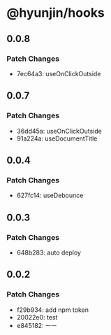 # @hyunjin/hooks

## 0.0.8

### Patch Changes

- 7ec64a3: useOnClickOutside

## 0.0.7

### Patch Changes

- 36dd45a: useOnClickOutside
- 91a224a: useDocumentTitle

## 0.0.4

### Patch Changes

- 627fc14: useDebounce

## 0.0.3

### Patch Changes

- 648b283: auto deploy

## 0.0.2

### Patch Changes

- f29b934: add npm token
- 20022e0: test
- e845182: ㅡㅡ
